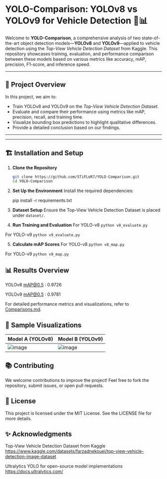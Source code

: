 
# YOLO-Comparison: YOLOv8 vs YOLOv9 for Vehicle Detection 🚗📊

Welcome to **YOLO-Comparison**, a comprehensive analysis of two state-of-the-art object detection models—**YOLOv8** and **YOLOv9**—applied to vehicle detection using the *Top-View Vehicle Detection Dataset* from Kaggle. This repository showcases training, evaluation, and performance comparison between these models based on various metrics like accuracy, mAP, precision, F1-score, and inference speed.

---

## 🚀 **Project Overview**

In this project, we aim to:
- Train YOLOv8 and YOLOv9 on the *Top-View Vehicle Detection Dataset*.
- Evaluate and compare their performance using metrics like mAP, precision, recall, and training time.
- Visualize bounding box predictions to highlight qualitative differences.
- Provide a detailed conclusion based on our findings.

---


---

## 🏗 **Installation and Setup**

1. **Clone the Repository**  
   ```bash
   git clone https://github.com/STiFLeR7/YOLO-Comparison.git
   cd YOLO-Comparison
2. **Set Up the Environment**
Install the required dependencies:

     
    pip install -r requirements.txt

3. **Dataset Setup**
Ensure the Top-View Vehicle Detection Dataset is placed under ```dataset/```.

4. **Run Training and Evaluation**
For YOLO-v8 ```python v8_evaluate.py```

For YOLO-v9 ```python v9_evaluate.py```

5. **Calculate mAP Scores**
For YOLO-v8 ```python v8_map.py```

For YOLO-v9 ```python v9_map.py```

## 📊 Results Overview

YOLOv8 mAP@0.5 : 0.9726

YOLOv9 mAP@0.5 : 0.9781

For detailed performance metrics and visualizations, refer to [Comparisons.md](https://github.com/STiFLeR7/YOLO-Comparison/blob/master/comparisons.md).


## 📸 Sample Visualizations
| Model A (YOLOv8)                        | Model B (YOLOv9)                        |
| --------------------------------------- | --------------------------------------- |
| ![image](https://github.com/user-attachments/assets/22ea88e1-4652-4bcb-97c4-8c23fec9047e) | ![image](https://github.com/user-attachments/assets/3d3205be-ac6c-4220-8965-fb224291e874) |



## 📚 Contributing
We welcome contributions to improve the project! Feel free to fork the repository, submit issues, or open pull requests.

## 📜 License
This project is licensed under the MIT License. See the LICENSE file for more details.

## ✨ Acknowledgments
Top-View Vehicle Detection Dataset from Kaggle https://www.kaggle.com/datasets/farzadnekouei/top-view-vehicle-detection-image-dataset

Ultralytics YOLO for open-source model implementations 
https://docs.ultralytics.com/
